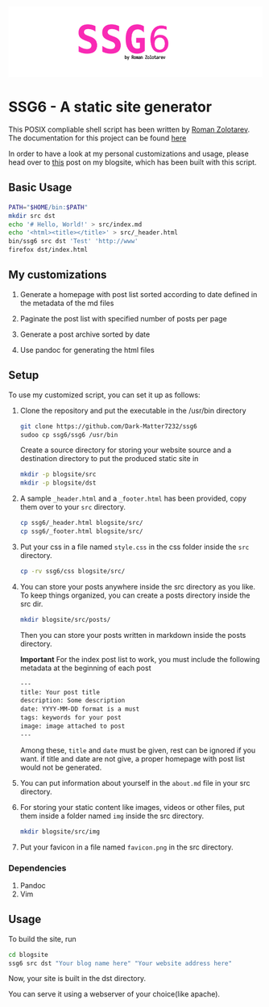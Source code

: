 <p align="center">
    <img src="ssg6.png">
</p>

# SSG6 - A static site generator

This POSIX compliable shell script has been written by [Roman
Zolotarev](https://www.romanzolotarev.com/). The documentation for this project
can be found [here](https://www.romanzolotarev.com/ssg.html)

In order to have a look at my personal customizations and usage, please head
over to [this](https://fmash16.github.io/content/posts/ssg5_site.html) post on
my blogsite, which has been built with this script.

## Basic Usage

```bash
PATH="$HOME/bin:$PATH"
mkdir src dst
echo '# Hello, World!' > src/index.md
echo '<html><title></title>' > src/_header.html
bin/ssg6 src dst 'Test' 'http://www'
firefox dst/index.html
```

## My customizations

1. Generate a homepage with post list sorted according to date defined in the
   metadata of the md files

2. Paginate the post list with specified number of posts per page

3. Generate a post archive sorted by date

4. Use pandoc for generating the html files


## Setup

To use my customized script, you can set it up as follows:

1. Clone the repository and put the executable in the /usr/bin directory

    ```bash
    git clone https://github.com/Dark-Matter7232/ssg6
    sudoo cp ssg6/ssg6 /usr/bin
    ```

    Create a source directory for storing your website source and a destination
    directory to put the produced static site in

    ```bash
    mkdir -p blogsite/src
    mkdir -p blogsite/dst
    ```

2. A sample ```_header.html``` and a ```_footer.html``` has been provided, copy
   them over to your ```src``` directory.

   ```bash
   cp ssg6/_header.html blogsite/src/
   cp ssg6/_footer.html blogsite/src/
   ```

3. Put your css in a file named ```style.css``` in the css folder inside the
   ```src``` directory.

   ```bash
   cp -rv ssg6/css blogsite/src/
   ```

4. You can store your posts anywhere inside the src directory as you like. To
   keep things organized, you can create a posts directory inside the src dir.

   ```bash
   mkdir blogsite/src/posts/
   ```

   Then you can store your posts written in markdown inside the posts
   directory.

   **Important**
    For the index post list to work, you must include the following metadata
    at the beginning of each post

    ```bash
   ---
   title: Your post title
   description: Some description
   date: YYYY-MM-DD format is a must
   tags: keywords for your post
   image: image attached to post
   ---
    ```

    Among these, ```title``` and ```date``` must be given, rest can be ignored
    if you want. if title and date are not give, a proper homepage with post
    list would not be generated.

5. You can put information about yourself in the ```about.md``` file in your
   src directory.

6. For storing your static content like images, videos or other files, put them
   inside a folder named ```img``` inside the src directory.

   ```bash
   mkdir blogsite/src/img
   ```

7. Put your favicon in a file named ```favicon.png``` in the src directory.


### Dependencies

1. Pandoc
2. Vim


## Usage

To build the site, run

```bash
cd blogsite
ssg6 src dst "Your blog name here" "Your website address here"
```

Now, your site is built in the dst directory.

You can serve it using a webserver of your choice(like apache).
